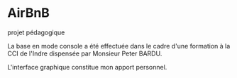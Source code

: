 # AirBnB
projet pédagogique

La base en mode console a été effectuée dans le cadre d'une formation à la CCI de l'Indre dispensée par Monsieur Peter BARDU.

L'interface graphique constitue mon apport personnel.




